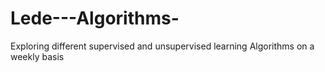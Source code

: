 # Lede---Algorithms-
Exploring different supervised and unsupervised learning Algorithms on a weekly basis
